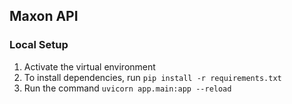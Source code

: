 ## Maxon API


### Local Setup 

1. Activate the virtual environment
2. To install dependencies, run `pip install -r requirements.txt`
3. Run the command `uvicorn app.main:app --reload`